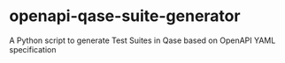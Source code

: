 # openapi-qase-suite-generator
A Python script to generate Test Suites in Qase based on OpenAPI YAML specification
